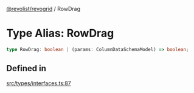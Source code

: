 [@revolist/revogrid](README.md) / RowDrag

# Type Alias: RowDrag

```ts
type RowDrag: boolean | (params: ColumnDataSchemaModel) => boolean;
```

## Defined in

[src/types/interfaces.ts:87](https://github.com/revolist/revogrid/blob/3fee8276dedac5f7aa7fa43a0495db32609daeca/src/types/interfaces.ts#L87)

